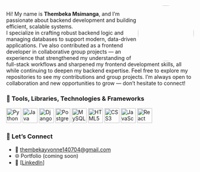 <img src="https://avatars.githubusercontent.com/u/00000000?v=4" width="150" align="right" style="border-radius: 50%;" />

Hi! My name is **Thembeka Msimanga**, and I’m passionate about backend development and building efficient, scalable systems.  
I specialize in crafting robust backend logic and managing databases to support modern, data-driven applications.
I’ve also contributed as a frontend developer in collaborative group projects — an experience that strengthened my understanding of full-stack workflows and sharpened my frontend development skills, all while continuing to deepen my backend expertise.
Feel free to explore my repositories to see my contributions and group projects. I’m always open to collaboration and new opportunities to grow — don’t hesitate to connect!

### 🧰 Tools, Libraries, Technologies & Frameworks
<p align="left">
  <!-- Backend Stack -->
  <img src="https://cdn.jsdelivr.net/gh/devicons/devicon/icons/python/python-original.svg" width="40" alt="Python" />
  <img src="https://cdn.jsdelivr.net/gh/devicons/devicon/icons/java/java-original.svg" width="40" alt="Java" />
  <img src="https://cdn.jsdelivr.net/gh/devicons/devicon/icons/django/django-plain.svg" width="40" alt="Django" />

  <!-- Databases -->
  <img src="https://cdn.jsdelivr.net/gh/devicons/devicon/icons/postgresql/postgresql-original.svg" width="40" alt="PostgreSQL" />
  <img src="https://cdn.jsdelivr.net/gh/devicons/devicon/icons/mysql/mysql-original.svg" width="40" alt="MySQL" />


  <!-- Frontend -->
  <img src="https://cdn.jsdelivr.net/gh/devicons/devicon/icons/html5/html5-original.svg" width="40" alt="HTML5" />
  <img src="https://cdn.jsdelivr.net/gh/devicons/devicon/icons/css3/css3-original.svg" width="40" alt="CSS3" />
  <img src="https://cdn.jsdelivr.net/gh/devicons/devicon/icons/javascript/javascript-original.svg" width="40" alt="JavaScript" />
  <img src="https://cdn.jsdelivr.net/gh/devicons/devicon/icons/react/react-original.svg" width="40" alt="React" />
</p>

### 🤝 Let’s Connect  
- 📧 [thembekayvonne140704@gmail.com](mailto:thembekayvonne140704@gmail.com)  
- 🌐 Portfolio (coming soon)  
- 💼 [[LinkedIn](https://linkedin.com/in/thembeka-msimanga)]
